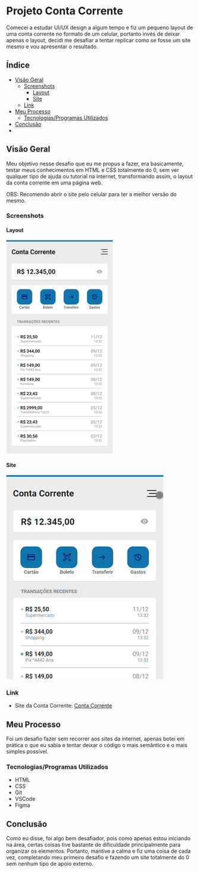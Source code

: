 # Projeto Conta Corrente

Comecei a estudar UI/UX design a algum tempo e fiz um pequeno layout de uma conta corrente no formato de um celular, portanto invés de deixar apenas o layout, decidi me desafiar a tentar replicar como se fosse um site mesmo e vou apresentar o resultado.

## Índice

-  [Visão Geral](#visão-geral)
   -  [Screenshots](#screenshots)
      -  [Layout](#layout)
      -  [Site](#site)
   -  [Link](#link)
-  [Meu Processo](#meu-processo)
   -  [Tecnologias/Programas Utilizados](#tecnologias/programas-utilizados)
-  [Conclusão](#conclusão)
-  
## Visão Geral

Meu objetivo nesse desafio que eu me propus a fazer, era basicamente, testar meus conhecimentos em HTML e CSS totalmente do 0, sem ver qualquer tipo de ajuda ou tutorial na internet, transformando assim, o layout da conta corrente em uma página web.

OBS: Recomendo abrir o site pelo celular para ter a melhor versão do mesmo.


### Screenshots

#### Layout

![](src/images/layout-figma.png)

#### Site

![](src/images/gif-layout-conta.gif)

### Link

- Site da Conta Corrente: [Conta Corrente](https://msumii.github.io/projeto-conta-corrente/)


## Meu Processo
Foi um desafio fazer sem recorrer aos sites da internet, apenas botei em prática o que eu sabia e tentar deixar o código o mais semântico e o mais simples possível.

### Tecnologias/Programas Utilizados

- HTML
- CSS
- Git
- VSCode
- Figma

## Conclusão

Como eu disse, foi algo bem desafiador, pois como apenas estou iniciando na área, certas coisas tive bastante de dificuldade principalmente para organizar os elementos. Portanto, mantive a calma e fiz uma coisa de cada vez, completando meu primeiro desafio e fazendo um site totalmente do 0 sem nenhum tipo de apoio externo.
